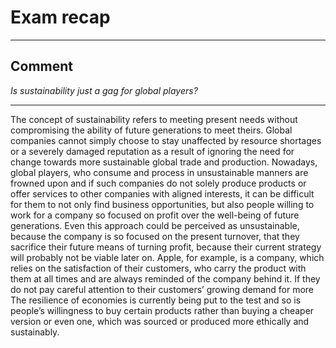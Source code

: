 # Exam recap
___
## Comment
*Is sustainability just a gag for global players?*
___
The concept of sustainability refers to meeting present needs without compromising the ability of future generations to meet theirs.
Global companies cannot simply choose to stay unaffected by resource shortages or a severely damaged reputation as a result of ignoring the need for change towards more sustainable global trade and production.
Nowadays, global players, who consume and process in unsustainable manners are frowned upon and if such companies do not solely produce products or offer services to other companies with aligned interests, it can be difficult for them to not only find business opportunities, but also people willing to work for a company so focused on profit over the well-being of future generations. 
Even this approach could be perceived as unsustainable, because the company is so focused on the present turnover, that they sacrifice their future means of turning profit, because their current strategy will probably not be viable later on.
Apple, for example, is a company, which relies on the satisfaction of their customers, who carry the product with them at all times and are always reminded of the company behind it.
If they do not pay careful attention to their customers’ growing demand for more 
The resilience of economies is currently being put to the test and so is people’s willingness to buy certain products rather than buying a cheaper version or even one, which was sourced or produced more ethically and sustainably.